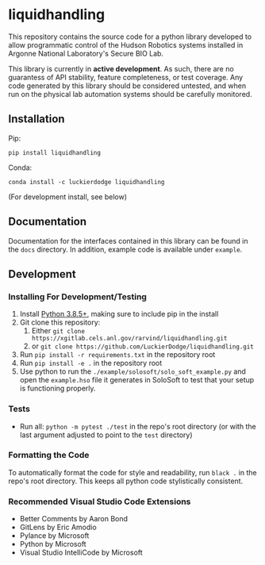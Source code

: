 # liquidhandling

This repository contains the source code for a python library developed to allow programmatic control of the Hudson Robotics systems installed in Argonne National Laboratory's Secure BIO Lab.

This library is currently in **active development**. As such, there are no guarantess of API stability, feature completeness, or test coverage. Any code generated by this library should be considered untested, and when run on the physical lab automation systems should be carefully monitored.

## Installation

Pip:

`pip install liquidhandling`

Conda:

`conda install -c luckierdodge liquidhandling`

(For development install, see below)

## Documentation

Documentation for the interfaces contained in this library can be found in the `docs` directory. In addition, example code is available under `example`.

## Development

### Installing For Development/Testing

1. Install [Python 3.8.5+](https://www.python.org/downloads/), making sure to include pip in the install
1. Git clone this repository:
    1. Either `git clone https://xgitlab.cels.anl.gov/rarvind/liquidhandling.git`
    1. or `git clone https://github.com/LuckierDodge/liquidhandling.git`
1. Run `pip install -r requirements.txt` in the repository root
1. Run `pip install -e .` in the repository root
1. Use python to run the `./example/solosoft/solo_soft_example.py` and open the `example.hso` file it generates in SoloSoft to test that your setup is functioning properly.

### Tests

* Run all: `python -m pytest ./test` in the repo's root directory (or with the last argument adjusted to point to the `test` directory)

### Formatting the Code

To automatically format the code for style and readability, run `black .` in the repo's root directory. This keeps all python code stylistically consistent.

### Recommended Visual Studio Code Extensions

* Better Comments by Aaron Bond
* GitLens by Eric Amodio
* Pylance by Microsoft
* Python by Microsoft
* Visual Studio IntelliCode by Microsoft